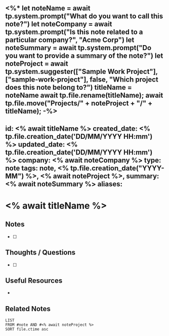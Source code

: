<%* 
let noteName = await tp.system.prompt("What do you want to call this note?")
let noteCompany = await tp.system.prompt("Is this note related to a particular company?", "Acme Corp")
let noteSummary = await tp.system.prompt("Do you want to provide a summary of the note?")
let noteProject = await tp.system.suggester(["Sample Work Project"], ["sample-work-project"], false, "Which project does this note belong to?")
titleName = noteName
await tp.file.rename(titleName); 
await tp.file.move("Projects/" + noteProject + "/" + titleName);
-%>
---
id: <% await titleName %>
created_date: <% tp.file.creation_date('DD/MM/YYYY HH:mm') %>
updated_date: <% tp.file.creation_date('DD/MM/YYYY HH:mm') %>
company: <% await noteCompany %>
type: note
tags: note, <% tp.file.creation_date("YYYY-MM") %>, <% await noteProject %>,
summary: <% await noteSummary %>
aliases: 
---

# <% await titleName %>

## Notes

- [ ] 

## Thoughts / Questions 

- [ ] 

## Useful Resources

- 

## Related Notes

```dataview
LIST
FROM #note AND #<% await noteProject %>
SORT file.ctime asc
```
